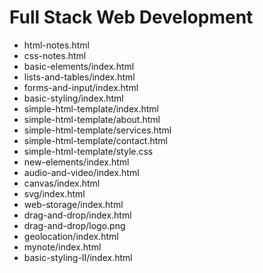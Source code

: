 # Full Stack Web Development
- html-notes.html
- css-notes.html
- basic-elements/index.html
- lists-and-tables/index.html
- forms-and-input/index.html
- basic-styling/index.html
- simple-html-template/index.html
- simple-html-template/about.html
- simple-html-template/services.html
- simple-html-template/contact.html
- simple-html-template/style.css
- new-elements/index.html
- audio-and-video/index.html
- canvas/index.html
- svg/index.html
- web-storage/index.html
- drag-and-drop/index.html
- drag-and-drop/logo.png
- geolocation/index.html
- mynote/index.html
- basic-styling-II/index.html

